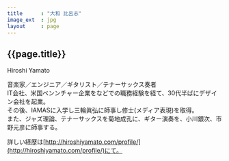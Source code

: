 ```yaml
---
title      : "大和 比呂志"
image_ext  : jpg
layout     : page
---
```


## {{page.title}}

Hiroshi Yamato

音楽家／エンジニア／ギタリスト／テナーサックス奏者  
IT会社、米国ベンンチャー企業をなどでの職務経験を経て、30代半ばにデザイン会社を起業。  
その後、IAMASに入学し三輪眞弘に師事し修士(メディア表現)を取得。  
また、ジャズ理論、テナーサックスを菊地成孔に、ギター演奏を、小川銀次、市野元彦に師事する。

詳しい経歴は[http://hiroshiyamato.com/profile/](http://hiroshiyamato.com/profile/)にて。
